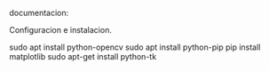 documentacion:


Configuracion e instalacion.

sudo apt install python-opencv
sudo apt install python-pip
pip install matplotlib
sudo apt-get install python-tk

